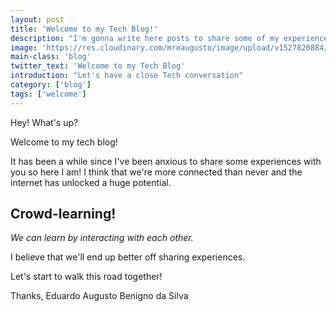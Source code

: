 ```yaml
---
layout: post
title: 'Welcome to my Tech Blog!'
description: "I'm gonna write here posts to share some of my experience with you!"
image: 'https://res.cloudinary.com/mreaugusto/image/upload/v1527820884/its-a-brand-new-start.jpg'
main-class: 'blog'
twitter_text: 'Welcome to my Tech Blog'
introduction: "Let's have a close Tech conversation"
category: ['blog']
tags: ['welcome']
---
```


Hey! What's up?

Welcome to my tech blog!

It has been a while since I've been anxious to share some experiences with you so here I am!
I think that we're more connected than never and the internet has unlocked a huge potential.

## Crowd-learning!
_We can learn by interacting with each other._

I believe that we'll end up better off sharing experiences.

Let's start to walk this road together!

Thanks,
Eduardo Augusto Benigno da Silva
